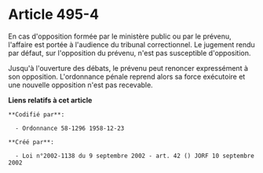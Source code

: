 # Article 495-4

En cas d'opposition formée par le ministère public ou par le prévenu, l'affaire est portée à l'audience du tribunal
correctionnel. Le jugement rendu par défaut, sur l'opposition du prévenu, n'est pas susceptible d'opposition.

Jusqu'à l'ouverture des débats, le prévenu peut renoncer expressément à son opposition. L'ordonnance pénale reprend alors sa
force exécutoire et une nouvelle opposition n'est pas recevable.

**Liens relatifs à cet article**

	**Codifié par**:

	  - Ordonnance 58-1296 1958-12-23

	**Créé par**:

	  - Loi n°2002-1138 du 9 septembre 2002 - art. 42 () JORF 10 septembre 2002
